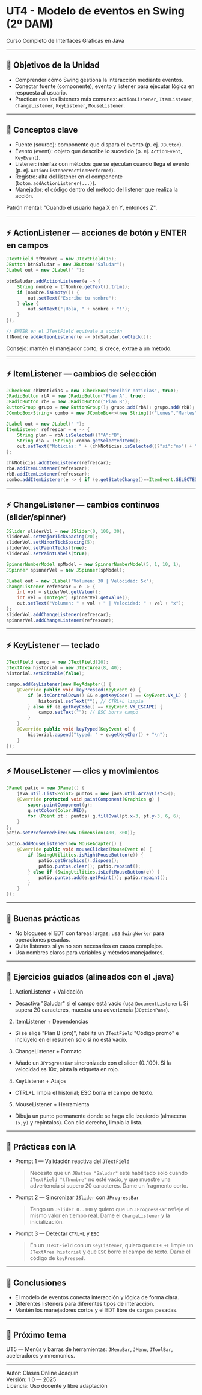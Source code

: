 # UT4 - Modelo de eventos en Swing (2º DAM)
Curso Completo de Interfaces Gráficas en Java

---

## 🎯 Objetivos de la Unidad
- Comprender cómo Swing gestiona la interacción mediante eventos.
- Conectar fuente (componente), evento y listener para ejecutar lógica en respuesta al usuario.
- Practicar con los listeners más comunes: `ActionListener`, `ItemListener`, `ChangeListener`, `KeyListener`, `MouseListener`.

---

## 🧠 Conceptos clave
- Fuente (source): componente que dispara el evento (p. ej. `JButton`).
- Evento (event): objeto que describe lo sucedido (p. ej. `ActionEvent`, `KeyEvent`).
- Listener: interfaz con métodos que se ejecutan cuando llega el evento (p. ej. `ActionListener#actionPerformed`).
- Registro: alta del listener en el componente (`boton.addActionListener(...)`).
- Manejador: el código dentro del método del listener que realiza la acción.

Patrón mental: "Cuando el usuario haga X en Y, entonces Z".

---

## ⚡ ActionListener — acciones de botón y ENTER en campos

```java
JTextField tfNombre = new JTextField(16);
JButton btnSaludar = new JButton("Saludar");
JLabel out = new JLabel(" ");

btnSaludar.addActionListener(e -> {
    String nombre = tfNombre.getText().trim();
    if (nombre.isEmpty()) {
        out.setText("Escribe tu nombre");
    } else {
        out.setText("¡Hola, " + nombre + "!");
    }
});

// ENTER en el JTextField equivale a acción
tfNombre.addActionListener(e -> btnSaludar.doClick());
```

Consejo: mantén el manejador corto; si crece, extrae a un método.

---

## ⚡ ItemListener — cambios de selección

```java
JCheckBox chkNoticias = new JCheckBox("Recibir noticias", true);
JRadioButton rbA = new JRadioButton("Plan A", true);
JRadioButton rbB = new JRadioButton("Plan B");
ButtonGroup grupo = new ButtonGroup(); grupo.add(rbA); grupo.add(rbB);
JComboBox<String> combo = new JComboBox<>(new String[]{"Lunes","Martes","Miércoles"});

JLabel out = new JLabel(" ");
ItemListener refrescar = e -> {
    String plan = rbA.isSelected()?"A":"B";
    String dia = (String) combo.getSelectedItem();
    out.setText("Noticias: " + (chkNoticias.isSelected()?"sí":"no") + " | Plan " + plan + " | Día: " + dia);
};

chkNoticias.addItemListener(refrescar);
rbA.addItemListener(refrescar);
rbB.addItemListener(refrescar);
combo.addItemListener(e -> { if (e.getStateChange()==ItemEvent.SELECTED) refrescar.itemStateChanged(e); });
```

---

## ⚡ ChangeListener — cambios continuos (slider/spinner)

```java
JSlider sliderVol = new JSlider(0, 100, 30);
sliderVol.setMajorTickSpacing(20);
sliderVol.setMinorTickSpacing(5);
sliderVol.setPaintTicks(true);
sliderVol.setPaintLabels(true);

SpinnerNumberModel spModel = new SpinnerNumberModel(5, 1, 10, 1);
JSpinner spinnerVel = new JSpinner(spModel);

JLabel out = new JLabel("Volumen: 30 | Velocidad: 5x");
ChangeListener refrescar = e -> {
    int vol = sliderVol.getValue();
    int vel = (Integer) spinnerVel.getValue();
    out.setText("Volumen: " + vol + " | Velocidad: " + vel + "x");
};
sliderVol.addChangeListener(refrescar);
spinnerVel.addChangeListener(refrescar);
```

---

## ⚡ KeyListener — teclado

```java
JTextField campo = new JTextField(20);
JTextArea historial = new JTextArea(8, 40);
historial.setEditable(false);

campo.addKeyListener(new KeyAdapter() {
    @Override public void keyPressed(KeyEvent e) {
        if (e.isControlDown() && e.getKeyCode() == KeyEvent.VK_L) {
            historial.setText(""); // CTRL+L limpia
        } else if (e.getKeyCode() == KeyEvent.VK_ESCAPE) {
            campo.setText(""); // ESC borra campo
        }
    }
    @Override public void keyTyped(KeyEvent e) {
        historial.append("typed: " + e.getKeyChar() + "\n");
    }
});
```

---

## ⚡ MouseListener — clics y movimientos

```java
JPanel patio = new JPanel() {
    java.util.List<Point> puntos = new java.util.ArrayList<>();
    @Override protected void paintComponent(Graphics g) {
        super.paintComponent(g);
        g.setColor(Color.RED);
        for (Point pt : puntos) g.fillOval(pt.x-3, pt.y-3, 6, 6);
    }
};
patio.setPreferredSize(new Dimension(400, 300));

patio.addMouseListener(new MouseAdapter() {
    @Override public void mouseClicked(MouseEvent e) {
        if (SwingUtilities.isRightMouseButton(e)) {
            patio.getGraphics().dispose();
            patio.puntos.clear(); patio.repaint();
        } else if (SwingUtilities.isLeftMouseButton(e)) {
            patio.puntos.add(e.getPoint()); patio.repaint();
        }
    }
});
```

---

## 🧭 Buenas prácticas
- No bloquees el EDT con tareas largas; usa `SwingWorker` para operaciones pesadas.
- Quita listeners si ya no son necesarios en casos complejos.
- Usa nombres claros para variables y métodos manejadores.

---

## 🧪 Ejercicios guiados (alineados con el .java)
1) ActionListener + Validación
- Desactiva "Saludar" si el campo está vacío (usa `DocumentListener`). Si supera 20 caracteres, muestra una advertencia (`JOptionPane`).

2) ItemListener + Dependencias
- Si se elige "Plan B (pro)", habilita un `JTextField` "Código promo" e inclúyelo en el resumen solo si no está vacío.

3) ChangeListener + Formato
- Añade un `JProgressBar` sincronizado con el slider (0..100). Si la velocidad es 10x, pinta la etiqueta en rojo.

4) KeyListener + Atajos
- CTRL+L limpia el historial; ESC borra el campo de texto.

5) MouseListener + Herramienta
- Dibuja un punto permanente donde se haga clic izquierdo (almacena `(x,y)` y repíntalos). Con clic derecho, limpia la lista.

---

## 🤖 Prácticas con IA
- Prompt 1 — Validación reactiva del `JTextField`
  > Necesito que un `JButton "Saludar"` esté habilitado solo cuando `JTextField "tfNombre"` no esté vacío, y que muestre una advertencia si supero 20 caracteres. Dame un fragmento corto.

- Prompt 2 — Sincronizar `JSlider` con `JProgressBar`
  > Tengo un `JSlider 0..100` y quiero que un `JProgressBar` refleje el mismo valor en tiempo real. Dame el `ChangeListener` y la inicialización.

- Prompt 3 — Detectar `CTRL+L` y `ESC`
  > En un `JTextField` con un `KeyListener`, quiero que `CTRL+L` limpie un `JTextArea historial` y que `ESC` borre el campo de texto. Dame el código de `keyPressed`.

---

## 🧩 Conclusiones
- El modelo de eventos conecta interacción y lógica de forma clara.
- Diferentes listeners para diferentes tipos de interacción.
- Mantén los manejadores cortos y el EDT libre de cargas pesadas.

---

## 📘 Próximo tema
UT5 — Menús y barras de herramientas: `JMenuBar`, `JMenu`, `JToolBar`, aceleradores y mnemonics.

---

Autor: Clases Online Joaquín  
Versión: 1.0 — 2025  
Licencia: Uso docente y libre adaptación
